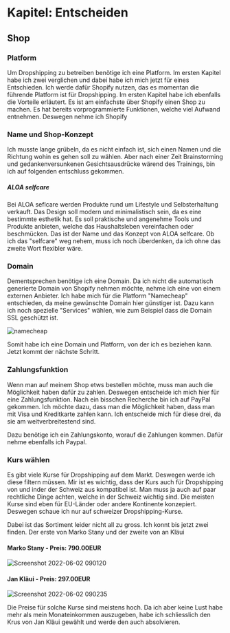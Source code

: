 # Kapitel: Entscheiden
## Shop
### Platform

Um Dropshipping zu betreiben benötige ich eine Platform. Im ersten Kapitel habe ich zwei verglichen und dabei habe ich mich jetzt für eines Entschieden. Ich werde dafür Shopify nutzen, das es momentan die führende Platform ist für Dropshipping. Im ersten Kapitel habe ich ebenfalls die Vorteile erläutert. Es ist am einfachste über Shopify einen Shop zu machen. Es hat bereits vorprogrammierte Funktionen, welche viel Aufwand entnehmen. Deswegen nehme ich Shopify
### Name und Shop-Konzept

Ich musste lange grübeln, da es nicht einfach ist, sich einen Namen und die Richtung wohin es gehen soll zu wählen. Aber nach einer Zeit Brainstorming und gedankenversunkenen Gesichtsausdrücke wärend des Trainings, bin ich auf folgenden entschluss gekommen.

##### ALOA selfcare

Bei ALOA seflcare werden Produkte rund um Lifestyle und Selbsterhaltung verkauft. Das Design soll modern und minimalistisch sein, da es eine bestimmte esthetik hat. Es soll praktische und angenehme Tools und Produkte anbieten, welche das Haushaltsleben vereinfachen oder beschmücken. Das ist der Name und das Konzept von ALOA selfcare. Ob ich das "selfcare" weg nehem, muss ich noch überdenken, da ich ohne das zweite Wort flexibler wäre.

### Domain

Dementsprechen benötige ich eine Domain. Da ich nicht die automatisch generierte Domain von Shopify nehmen möchte, nehme ich eine von einem externen Anbieter. Ich habe mich für die Platform "Namecheap" entschieden, da meine gewünschte Domain hier günstiger ist. Dazu kann ich noch spezielle "Services" wählen, wie zum Beispiel dass die Domain SSL geschützt ist.

![namecheap](https://user-images.githubusercontent.com/90186208/171422499-cae59511-60ed-4f2e-bcab-c9b8f9e79692.png)

Somit habe ich eine Domain und Platform, von der ich es beziehen kann. Jetzt kommt der nächste Schritt.

### Zahlungsfunktion

Wenn man auf meinem Shop etws bestellen möchte, muss man auch die Möglichkeit haben dafür zu zahlen. Deswegen entscheide ich mich hier für eine Zahlungsfunktion. Nach ein bisschen Recherche bin ich auf PayPal gekommen. Ich möchte dazu, dass man die Möglichkeit haben, dass man mit Visa und Kreditkarte zahlen kann. Ich entscheide mich für diese drei, da sie am weitverbreitestend sind.

Dazu benötige ich ein Zahlungskonto, worauf die Zahlungen kommen. Dafür nehme ebenfalls ich Paypal.

### Kurs wählen

Es gibt viele Kurse für Dropshipping auf dem Markt. Deswegen werde ich diese filtern müssen. Mir ist es wichtig, dass der Kurs auch für Dropshipping von und inder der Schweiz aus kompatibel ist. Man muss ja auch auf paar rechtliche Dinge achten, welche in der Schweiz wichtig sind. Die meisten Kurse sind eben für EU-Länder oder andere Kontinente konzepiert. Deswegen schaue ich nur auf schweizer Dropshipping-Kurse.

Dabei ist das Sortiment leider nicht all zu gross. Ich konnt bis jetzt zwei finden. Der erste von Marko Stany und der zweite von an Kläui

#### Marko Stany - Preis: 790.00EUR

![Screenshot 2022-06-02 090120](https://user-images.githubusercontent.com/90186208/171572802-6a2f4a80-846b-4c99-b78f-f3d295a52bc1.png)

#### Jan Kläui - Preis: 297.00EUR

![Screenshot 2022-06-02 090235](https://user-images.githubusercontent.com/90186208/171572855-7f1c5ca7-0414-4a04-b4f6-a08453ae51fa.png)

Die Preise für solche Kurse sind meistens hoch. Da ich aber keine Lust habe mehr als mein Monateinkommen auszugeben, habe ich schliesslich den Krus von Jan Kläui gewählt und werde den auch absolvieren.

###

